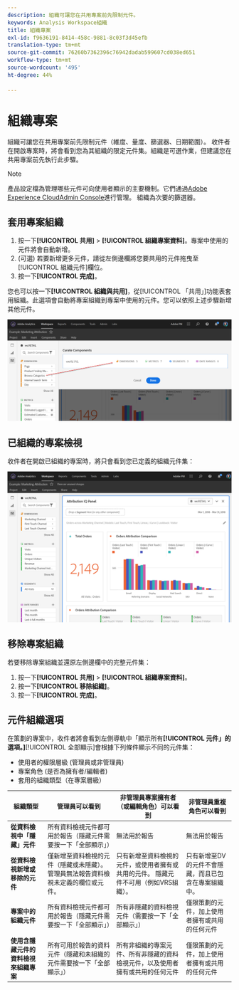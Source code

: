 ```yaml
---
description: 組織可讓您在共用專案前先限制元件。
keywords: Analysis Workspace組織
title: 組織專案
exl-id: f9636191-8414-458c-9881-8c03f3d45efb
translation-type: tm+mt
source-git-commit: 76260b7362396c76942dadab599607cd038ed651
workflow-type: tm+mt
source-wordcount: '495'
ht-degree: 44%

---
```


# 組織專案

組織可讓您在共用專案前先限制元件（維度、量度、篩選器、日期範圍）。 收件者在開啟專案時，將會看到您為其組織的限定元件集。組織是可選作業，但建議您在共用專案前先執行此步驟。

>[!NOTE]
> 產品設定檔為管理哪些元件可向使用者顯示的主要機制。它們通過[Adobe Experience CloudAdmin Console](https://docs.adobe.com/content/help/zh-Hant/core-services/interface/manage-users-and-products/admin-getting-started.html)進行管理。 組織為次要的篩選器。

## 套用專案組織

1. 按一下&#x200B;**[!UICONTROL 共用]** > **[!UICONTROL 組織專案資料]**。專案中使用的元件將會自動新增。
1. (可選) 若要新增更多元件，請從左側邊欄將您要共用的元件拖曳至[!UICONTROL 組織元件]欄位。
1. 按一下&#x200B;**[!UICONTROL 完成]**。

您也可以按一下&#x200B;**[!UICONTROL 組織與共用]**，從[!UICONTROL 「共用」]功能表套用組織。此選項會自動將專案組織到專案中使用的元件。您可以依照上述步驟新增其他元件。

![](assets/curation-field.png)

## 已組織的專案檢視

收件者在開啟已組織的專案時，將只會看到您已定義的組織元件集：

![](assets/curate-project.png)

## 移除專案組織

若要移除專案組織並還原左側邊欄中的完整元件集：

1. 按一下&#x200B;**[!UICONTROL 共用]** > **[!UICONTROL 組織專案資料]**。
1. 按一下&#x200B;**[!UICONTROL 移除組織]**。
1. 按一下&#x200B;**[!UICONTROL 完成]**。

## 元件組織選項

在策劃的專案中，收件者將會看到左側導軌中「顯示所有&#x200B;**[!UICONTROL 元件」的選項。]**[!UICONTROL 全部顯示]會根據下列條件顯示不同的元件集：

* 使用者的權限層級 (管理員或非管理員)
* 專案角色 (是否為擁有者/編輯者)
* 套用的組織類型（在專案層級）

| 組織類型 | 管理員可以看到 | 非管理員專案擁有者（或編輯角色）可以看到 | 非管理員重複角色可以看到 |
| --- | --- | --- | --- |
| **從資料檢視中「隱藏」元件** | 所有資料檢視元件都可用於報告（隱藏元件需要按一下「全部顯示」） | 無法用於報告 | 無法用於報告 |
| **從資料檢視新增或移除的元件** | 僅新增至資料檢視的元件（隱藏或未隱藏）。 管理員無法報告資料檢視未定義的欄位或元件。 | 只有新增至資料檢視的元件，或使用者擁有或共用的元件。 隱藏元件不可用（例如VRS組織）。 | 只有新增至DV的元件不會隱藏，而且已包含在專案組織中。 |
| **專案中的組織元件** | 所有資料檢視元件都可用於報告（隱藏元件需要按一下「全部顯示」） | 所有非隱藏的資料檢視元件（需要按一下「全部顯示」） | 僅限策劃的元件，加上使用者擁有或共用的任何元件 |
| **使用含隱藏元件的資料檢視來組織專案** | 所有可用於報告的資料元件（隱藏和未組織的元件需要按一下「全部顯示」） | 所有非組織的專案元件、所有非隱藏的資料檢視元件，以及使用者擁有或共用的任何元件 | 僅限策劃的元件，加上使用者擁有或共用的任何元件 |
